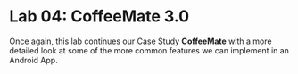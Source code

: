 # Lab 04: CoffeeMate 3.0

Once again, this lab continues our Case Study <b>CoffeeMate</b> with a more detailed look at some of the more common features we can implement in an Android App.